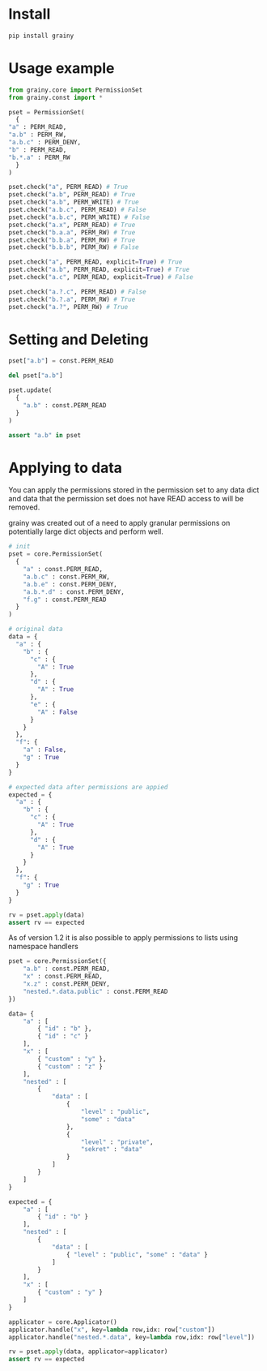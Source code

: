 # Install

```sh
pip install grainy
```

# Usage example

```py
from grainy.core import PermissionSet
from grainy.const import *

pset = PermissionSet(
  {
"a" : PERM_READ,
"a.b" : PERM_RW,
"a.b.c" : PERM_DENY,
"b" : PERM_READ,
"b.*.a" : PERM_RW
  }
)

pset.check("a", PERM_READ) # True
pset.check("a.b", PERM_READ) # True
pset.check("a.b", PERM_WRITE) # True
pset.check("a.b.c", PERM_READ) # False
pset.check("a.b.c", PERM_WRITE) # False
pset.check("a.x", PERM_READ) # True
pset.check("b.a.a", PERM_RW) # True
pset.check("b.b.a", PERM_RW) # True
pset.check("b.b.b", PERM_RW) # False

pset.check("a", PERM_READ, explicit=True) # True
pset.check("a.b", PERM_READ, explicit=True) # True
pset.check("a.c", PERM_READ, explicit=True) # False

pset.check("a.?.c", PERM_READ) # False
pset.check("b.?.a", PERM_RW) # True
pset.check("a.?", PERM_RW) # True
```

# Setting and Deleting

```py
pset["a.b"] = const.PERM_READ

del pset["a.b"]

pset.update(
  {
    "a.b" : const.PERM_READ
  }
)

assert "a.b" in pset
```

# Applying to data

You can apply the permissions stored in the permission set to any data dict and data that the permission set does not have READ access to will be removed.

grainy was created out of a need to apply granular permissions on potentially large dict objects and perform well.

```py
# init
pset = core.PermissionSet(
  {
    "a" : const.PERM_READ,
    "a.b.c" : const.PERM_RW,
    "a.b.e" : const.PERM_DENY,
    "a.b.*.d" : const.PERM_DENY,
    "f.g" : const.PERM_READ
  }
)

# original data
data = {
  "a" : {
    "b" : {
      "c" : {
        "A" : True
      },
      "d" : {
        "A" : True
      },
      "e" : {
        "A" : False
      }
    }
  },
  "f": {
    "a" : False,
    "g" : True
  }
}

# expected data after permissions are appied
expected = {
  "a" : {
    "b" : {
      "c" : {
        "A" : True
      },
      "d" : {
        "A" : True
      }
    }
  },
  "f": {
    "g" : True
  }
}

rv = pset.apply(data)
assert rv == expected
```

As of version 1.2 it is also possible to apply permissions to lists using namespace handlers

```py
pset = core.PermissionSet({
    "a.b" : const.PERM_READ,
    "x" : const.PERM_READ,
    "x.z" : const.PERM_DENY,
    "nested.*.data.public" : const.PERM_READ
})

data= {
    "a" : [
        { "id" : "b" },
        { "id" : "c" }
    ],
    "x" : [
        { "custom" : "y" },
        { "custom" : "z" }
    ],
    "nested" : [
        {
            "data" : [
                {
                    "level" : "public",
                    "some" : "data"
                },
                {
                    "level" : "private",
                    "sekret" : "data"
                }
            ]
        }
    ]
}

expected = {
    "a" : [
        { "id" : "b" }
    ],
    "nested" : [
        {
            "data" : [
                { "level" : "public", "some" : "data" }
            ]
        }
    ],
    "x" : [
        { "custom" : "y" }
    ]
}

applicator = core.Applicator()
applicator.handle("x", key=lambda row,idx: row["custom"])
applicator.handle("nested.*.data", key=lambda row,idx: row["level"])

rv = pset.apply(data, applicator=applicator)
assert rv == expected
```


